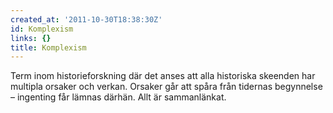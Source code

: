 ```yaml
---
created_at: '2011-10-30T18:38:30Z'
id: Komplexism
links: {}
title: Komplexism
---
```


Term inom historieforskning där det anses att alla historiska skeenden har multipla orsaker och
verkan. Orsaker går att spåra från tidernas begynnelse – ingenting får lämnas därhän. Allt är
sammanlänkat.
